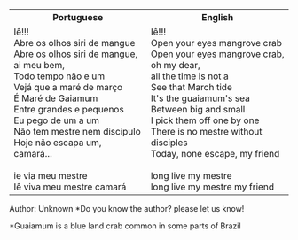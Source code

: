 <table class="capoeira-table">
    <tr class="header-row">
        <th>Portuguese</th>
        <th>English</th>
    </tr>
    <tr>
        <td>Iê!!!<br>
        Abre os olhos siri de mangue<br>
        Abre os olhos siri de mangue, ai meu bem,<br>
        Todo tempo não e um<br>
        Vejá que a maré de março<br>
        É Maré de Gaiamum<br>
        Entre grandes e pequenos<br>
        Eu pego de um a um<br>
        Não tem mestre nem discipulo<br>
        Hoje não escapa um, camará...<br>
        <br>
        ie via meu mestre<br>
        Iê viva meu mestre camará</td>
        <td>Iê!!!<br>
        Open your eyes mangrove crab<br>
        Open your eyes mangrove crab, oh my dear,<br>
        all the time is not a<br>
        See that March tide<br>
        It's the guaiamum's sea<br>
        Between big and small<br>
        I pick them off one by one<br>
        There is no mestre without disciples<br>
        Today, none escape, my friend<br>
        <br>
        long live my mestre<br>
        long live my mestre my friend</td>
    </tr>
</table>

<figcaption>

Author: Unknown *Do you know the author? please let us know!

</figcaption>

*Guaiamum is a blue land crab common in some parts of Brazil